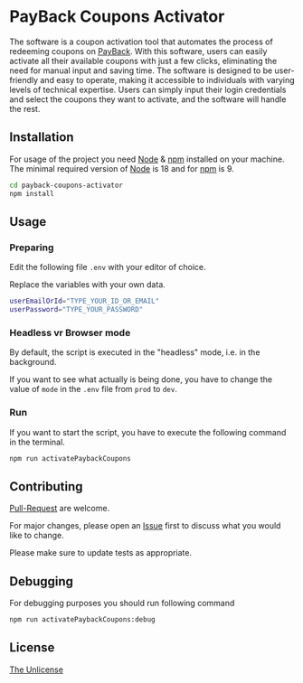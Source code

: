 # PayBack Coupons Activator

The software is a coupon activation tool that automates the process of redeeming coupons on [PayBack]. With this software, users can easily activate all their available coupons with just a few clicks, eliminating the need for manual input and saving time. The software is designed to be user-friendly and easy to operate, making it accessible to individuals with varying levels of technical expertise. Users can simply input their login credentials and select the coupons they want to activate, and the software will handle the rest.

## Installation

For usage of the project you need [Node] & [npm] installed on your machine.
The minimal required version of [Node] is 18 and for [npm] is 9.

```sh
cd payback-coupons-activator
npm install
```

## Usage

### Preparing

Edit the following file `.env` with your editor of choice.

Replace the variables with your own data.

```bash
userEmailOrId="TYPE_YOUR_ID_OR_EMAIL"
userPassword="TYPE_YOUR_PASSWORD"
```

### Headless vr Browser mode

By default, the script is executed in the "headless" mode, i.e. in the background.

If you want to see what actually is being done, you have to change the value of `mode` in the `.env` file from `prod` to `dev`.

### Run

If you want to start the script, you have to execute the following command in the terminal.

```sh
npm run activatePaybackCoupons
```

## Contributing

[Pull-Request] are welcome.

For major changes, please open an [Issue] first to discuss what you would like to change.

Please make sure to update tests as appropriate.

## Debugging

For debugging purposes you should run following command

```sh
npm run activatePaybackCoupons:debug
```

## License

[The Unlicense](https://choosealicense.com/licenses/unlicense/)

[PayBack]: (https:/payback.de)
[npm]: (https://docs.npmjs.com/downloading-and-installing-node-js-and-npm)
[Node]: (https://nodejs.org/en/download/)
[Pull-Request]: (https://github.com/EinfachAleks/payback-coupons-activator/pulls)
[Issue]: (https://github.com/EinfachAleks/payback-coupons-activator/pulls)
